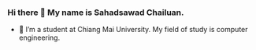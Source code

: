 ### Hi there 👋 My name is Sahadsawad Chailuan. 
- 🌱 I’m a student at Chiang Mai University. My field of study is computer engineering.

<!--
**PossiblePack/PossiblePack** is a ✨ _special_ ✨ repository because its `README.md` (this file) appears on your GitHub profile.

Here are some ideas to get you started:

- 🔭 I’m currently working on ...
- 🌱 I’m currently learning ...
- 👯 I’m looking to collaborate on ...
- 🤔 I’m looking for help with ...
- 💬 Ask me about ...
- 📫 How to reach me: ...
- 😄 Pronouns: ...
- ⚡ Fun fact: ...
-->
